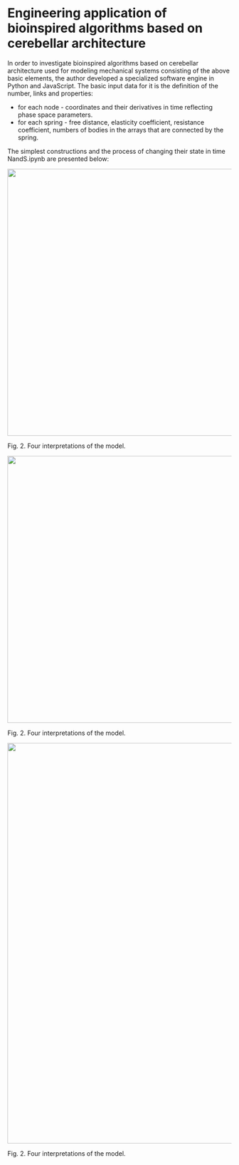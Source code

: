 # Engineering application of bioinspired algorithms based on cerebellar architecture

In order to investigate bioinspired algorithms based on cerebellar architecture used for modeling mechanical systems consisting of the above basic elements, the author developed a specialized software engine in Python and JavaScript.
The basic input data for it is the definition of the number, links and properties:
- for each node - coordinates and their derivatives in time reflecting phase space parameters.
- for each spring - free distance, elasticity coefficient, resistance coefficient, numbers of bodies in the arrays that are connected by the spring.
  
The simplest constructions and the process of changing their state in time NandS.ipynb are presented below:

<p><img src="https://www.minfo.ru/different_imgs/NaS.gif" width="600"><figcaption>Fig. 2.	Four interpretations of the model.</figcaption></p>

<p><img src="https://www.minfo.ru/different_imgs/ferm.gif" width="600"><figcaption>Fig. 2.	Four interpretations of the model.</figcaption></p>

<p><img src="https://www.minfo.ru/different_imgs/tentacle.gif" width="900"><figcaption>Fig. 2.	Four interpretations of the model.</figcaption></p>

